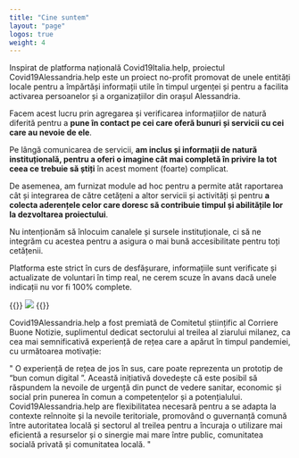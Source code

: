 ```yaml
---
title: "Cine suntem"
layout: "page"
logos: true
weight: 4
---
```


Inspirat de platforma națională Covid19Italia.help, proiectul Covid19Alessandria.help este un proiect no-profit promovat de unele entități locale pentru a împărtăși informații utile în timpul urgenței și pentru a facilita activarea persoanelor și a organizațiilor din orașul Alessandria.

Facem acest lucru prin agregarea și verificarea informațiilor de natură diferită pentru a **pune în contact pe cei care oferă bunuri și servicii cu cei care au nevoie de ele**.

Pe lângă comunicarea de servicii, **am inclus și informații de natură instituțională, pentru a oferi o imagine cât mai completă în privire la tot ceea ce trebuie să știți** în acest moment (foarte) complicat.

De asemenea, am furnizat  module ad hoc pentru a permite atât raportarea cât și integrarea de către cetățeni a altor servicii și activități și pentru **a colecta aderențele celor care doresc să contribuie timpul și abilitățile lor la dezvoltarea proiectului**.

Nu intenționăm să înlocuim canalele și sursele instituționale, ci să ne integrăm cu acestea pentru a asigura o mai bună accesibilitate pentru toți cetățenii.

Platforma este strict în curs de desfășurare, informațiile sunt verificate și actualizate de voluntari în timp real, ne cerem scuze în avans dacă unele indicații nu vor fi 100% complete.

{{<rawhtml>}}
<img src="/images/foto/gruppo Covid.jpg" class="img-fluid">
{{</rawhtml>}}

Covid19Alessandria.help a fost premiată de Comitetul științific al Corriere Buone Notizie, suplimentul dedicat sectorului al treilea al ziarului milanez, ca cea mai semnificativă experiență de rețea care a apărut în timpul pandemiei, cu următoarea motivație:

" O experiență de rețea de jos în sus, care poate reprezenta un prototip de “bun comun digital ”. Această inițiativă dovedește că este posibil să răspundem la nevoile de urgență din punct de vedere sanitar, economic și social prin punerea în comun a competențelor și a potențialului. Covid19Alessandria.help are flexibilitatea necesară pentru a se adapta la contexte reînnoite și la nevoile teritoriale, promovând o guvernanță comună între autoritatea locală și sectorul al treilea pentru a încuraja o utilizare mai eficientă a resurselor și o sinergie mai mare între public, comunitatea socială privată și comunitatea locală. "
